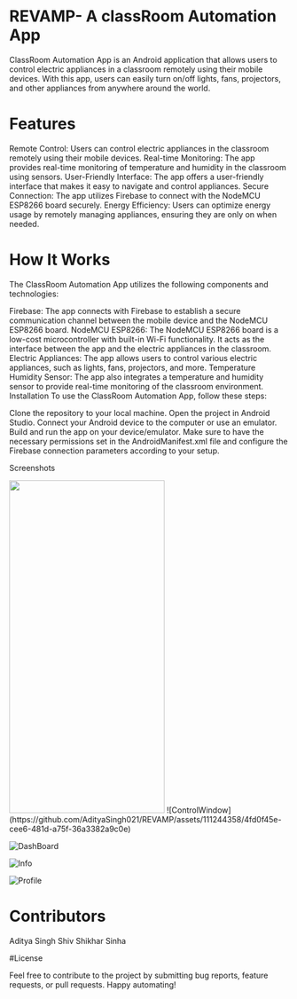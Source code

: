 # REVAMP- A classRoom Automation App
ClassRoom Automation App is an Android application that allows users to control electric appliances in a classroom remotely using their mobile devices. With this app, users can easily turn on/off lights, fans, projectors, and other appliances from anywhere around the world.

# Features
Remote Control: Users can control electric appliances in the classroom remotely using their mobile devices.
Real-time Monitoring: The app provides real-time monitoring of temperature and humidity in the classroom using sensors.
User-Friendly Interface: The app offers a user-friendly interface that makes it easy to navigate and control appliances.
Secure Connection: The app utilizes Firebase to connect with the NodeMCU ESP8266 board securely.
Energy Efficiency: Users can optimize energy usage by remotely managing appliances, ensuring they are only on when needed.
# How It Works
The ClassRoom Automation App utilizes the following components and technologies:

Firebase: The app connects with Firebase to establish a secure communication channel between the mobile device and the NodeMCU ESP8266 board.
NodeMCU ESP8266: The NodeMCU ESP8266 board is a low-cost microcontroller with built-in Wi-Fi functionality. It acts as the interface between the app and the electric appliances in the classroom.
Electric Appliances: The app allows users to control various electric appliances, such as lights, fans, projectors, and more.
Temperature Humidity Sensor: The app also integrates a temperature and humidity sensor to provide real-time monitoring of the classroom environment.
Installation
To use the ClassRoom Automation App, follow these steps:

Clone the repository to your local machine.
Open the project in Android Studio.
Connect your Android device to the computer or use an emulator.
Build and run the app on your device/emulator.
Make sure to have the necessary permissions set in the AndroidManifest.xml file and configure the Firebase connection parameters according to your setup.

Screenshots

<img src="https://github.com/AdityaSingh021/REVAMP/assets/111244358/4fd0f45e-cee6-481d-a75f-36a3382a9c0e" width="280" height="600" />
![ControlWindow](https://github.com/AdityaSingh021/REVAMP/assets/111244358/4fd0f45e-cee6-481d-a75f-36a3382a9c0e)


![DashBoard](https://github.com/AdityaSingh021/REVAMP/assets/111244358/05ba0b50-3e8e-4aa7-bfa9-0979016f5c2a)


![Info](https://github.com/AdityaSingh021/REVAMP/assets/111244358/d4a329fa-c952-4a8e-ae03-c6bcc6625b74)


![Profile](https://github.com/AdityaSingh021/REVAMP/assets/111244358/cd7bae79-bdb2-47f6-bf1a-f16ee7971dc0)

# Contributors
Aditya Singh
Shiv Shikhar Sinha

#License

Feel free to contribute to the project by submitting bug reports, feature requests, or pull requests. Happy automating!
